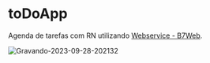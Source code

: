 # toDoApp
Agenda de tarefas com RN utilizando [Webservice - B7Web](https://b7web.com.br/todo/92306/info).

![Gravando-2023-09-28-202132](https://github.com/CharlieCidral/toDoApp/assets/69029099/27c662a1-39a4-4926-bf0b-b6a1f2a1bf32)
